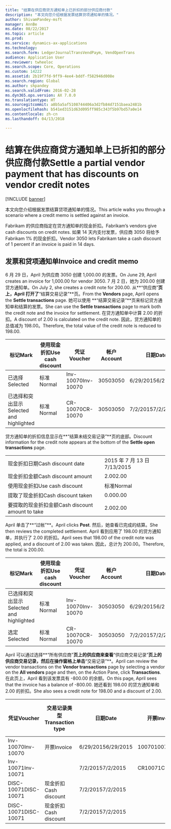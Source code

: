 ```yaml
---
title: "结算在供应商贷方通知单上已折扣的部分供应商付款"
description: "本文向您介绍根据发票结算贷项通知单的情况。"
author: ShivamPandey-msft
manager: AnnBe
ms.date: 08/22/2017
ms.topic: article
ms.prod: 
ms.service: dynamics-ax-applications
ms.technology: 
ms.search.form: LedgerJournalTransVendPaym, VendOpenTrans
audience: Application User
ms.reviewer: twheeloc
ms.search.scope: Core, Operations
ms.custom: 14222
ms.assetid: 2b19f7fd-9ff9-4ee4-bddf-f582946d008e
ms.search.region: Global
ms.author: shpandey
ms.search.validFrom: 2016-02-28
ms.dyn365.ops.version: AX 7.0.0
ms.translationtype: HT
ms.sourcegitcommit: a8b5a5af5108744406a3d2fb84d7151baea2481b
ms.openlocfilehash: b541ed3151d63d095ff985c343f5b97bd57a0e14
ms.contentlocale: zh-cn
ms.lasthandoff: 04/13/2018

---
```


# <a name="settle-a-partial-vendor-payment-that-has-discounts-on-vendor-credit-notes"></a><span data-ttu-id="0e410-103">结算在供应商贷方通知单上已折扣的部分供应商付款</span><span class="sxs-lookup"><span data-stu-id="0e410-103">Settle a partial vendor payment that has discounts on vendor credit notes</span></span>

[!INCLUDE [banner](../includes/banner.md)]

<span data-ttu-id="0e410-104">本文向您介绍根据发票结算贷项通知单的情况。</span><span class="sxs-lookup"><span data-stu-id="0e410-104">This article walks you through a scenario where a credit memo is settled against an invoice.</span></span>

<span data-ttu-id="0e410-105">Fabrikam 的供应商指定在贷方通知单的现金折扣。</span><span class="sxs-lookup"><span data-stu-id="0e410-105">Fabrikam’s vendors give cash discounts on credit notes.</span></span> <span data-ttu-id="0e410-106">如果 14 天内支付发票，供应商 3050 将给予 Fabrikam 1% 的现金折扣。</span><span class="sxs-lookup"><span data-stu-id="0e410-106">Vendor 3050 lets Fabrikam take a cash discount of 1 percent if an invoice is paid in 14 days.</span></span>

## <a name="invoice-and-credit-memo"></a><span data-ttu-id="0e410-107">发票和贷项通知单</span><span class="sxs-lookup"><span data-stu-id="0e410-107">Invoice and credit memo</span></span>
<span data-ttu-id="0e410-108">6 月 29 日，April 为供应商 3050 创建 1,000.00 的发票。</span><span class="sxs-lookup"><span data-stu-id="0e410-108">On June 29, April creates an invoice for 1,000.00 for vendor 3050.</span></span> <span data-ttu-id="0e410-109">7 月 2 日，她为 200.00 创建贷方通知单。</span><span class="sxs-lookup"><span data-stu-id="0e410-109">On July 2, she creates a credit note for 200.00.</span></span> <span data-ttu-id="0e410-110">从**“供应商”**页上，April 打开了**“结算交易记录”**页。</span><span class="sxs-lookup"><span data-stu-id="0e410-110">From the **Vendors** page, April opens the **Settle transactions** page.</span></span> <span data-ttu-id="0e410-111">她可以使用 **“结算交易记录”**页来标记贷方通知单和结算的发票。</span><span class="sxs-lookup"><span data-stu-id="0e410-111">She can use the **Settle transactions** page to mark both the credit note and the invoice for settlement.</span></span> <span data-ttu-id="0e410-112">在贷方通知单中计算 2.00 的折扣。</span><span class="sxs-lookup"><span data-stu-id="0e410-112">A discount of 2.00 is calculated on the credit note.</span></span> <span data-ttu-id="0e410-113">因此，贷方通知单的总值减为 198.00。</span><span class="sxs-lookup"><span data-stu-id="0e410-113">Therefore, the total value of the credit note is reduced to 198.00.</span></span>

| <span data-ttu-id="0e410-114">标记</span><span class="sxs-lookup"><span data-stu-id="0e410-114">Mark</span></span>                     | <span data-ttu-id="0e410-115">使用现金折扣</span><span class="sxs-lookup"><span data-stu-id="0e410-115">Use cash discount</span></span> | <span data-ttu-id="0e410-116">凭证</span><span class="sxs-lookup"><span data-stu-id="0e410-116">Voucher</span></span>   | <span data-ttu-id="0e410-117">帐户</span><span class="sxs-lookup"><span data-stu-id="0e410-117">Account</span></span> | <span data-ttu-id="0e410-118">日期</span><span class="sxs-lookup"><span data-stu-id="0e410-118">Date</span></span>      | <span data-ttu-id="0e410-119">到期日期</span><span class="sxs-lookup"><span data-stu-id="0e410-119">Due date</span></span>  | <span data-ttu-id="0e410-120">开票</span><span class="sxs-lookup"><span data-stu-id="0e410-120">Invoice</span></span> | <span data-ttu-id="0e410-121">交易记录币种金额</span><span class="sxs-lookup"><span data-stu-id="0e410-121">Amount in transaction currency</span></span> | <span data-ttu-id="0e410-122">货币</span><span class="sxs-lookup"><span data-stu-id="0e410-122">Currency</span></span> | <span data-ttu-id="0e410-123">要结算的金额</span><span class="sxs-lookup"><span data-stu-id="0e410-123">Amount to settle</span></span> |
|--------------------------|-------------------|-----------|---------|-----------|-----------|---------|--------------------------------|----------|------------------|
| <span data-ttu-id="0e410-124">已选择</span><span class="sxs-lookup"><span data-stu-id="0e410-124">Selected</span></span>                 | <span data-ttu-id="0e410-125">标准</span><span class="sxs-lookup"><span data-stu-id="0e410-125">Normal</span></span>            | <span data-ttu-id="0e410-126">Inv-10070</span><span class="sxs-lookup"><span data-stu-id="0e410-126">Inv-10070</span></span> | <span data-ttu-id="0e410-127">3050</span><span class="sxs-lookup"><span data-stu-id="0e410-127">3050</span></span>    | <span data-ttu-id="0e410-128">6/29/2015</span><span class="sxs-lookup"><span data-stu-id="0e410-128">6/29/2015</span></span> | <span data-ttu-id="0e410-129">7/29/2015</span><span class="sxs-lookup"><span data-stu-id="0e410-129">7/29/2015</span></span> | <span data-ttu-id="0e410-130">10070</span><span class="sxs-lookup"><span data-stu-id="0e410-130">10070</span></span>   | <span data-ttu-id="0e410-131">-1,000.00</span><span class="sxs-lookup"><span data-stu-id="0e410-131">-1,000.00</span></span>                      | <span data-ttu-id="0e410-132">美元</span><span class="sxs-lookup"><span data-stu-id="0e410-132">USD</span></span>      | <span data-ttu-id="0e410-133">-990.00</span><span class="sxs-lookup"><span data-stu-id="0e410-133">-990.00</span></span>          |
| <span data-ttu-id="0e410-134">已选择和突出显示</span><span class="sxs-lookup"><span data-stu-id="0e410-134">Selected and highlighted</span></span> | <span data-ttu-id="0e410-135">标准</span><span class="sxs-lookup"><span data-stu-id="0e410-135">Normal</span></span>            | <span data-ttu-id="0e410-136">CR-10070</span><span class="sxs-lookup"><span data-stu-id="0e410-136">CR-10070</span></span>  | <span data-ttu-id="0e410-137">3050</span><span class="sxs-lookup"><span data-stu-id="0e410-137">3050</span></span>    | <span data-ttu-id="0e410-138">7/2/2015</span><span class="sxs-lookup"><span data-stu-id="0e410-138">7/2/2015</span></span>  | <span data-ttu-id="0e410-139">7/29/2015</span><span class="sxs-lookup"><span data-stu-id="0e410-139">7/29/2015</span></span> |         | <span data-ttu-id="0e410-140">200.00</span><span class="sxs-lookup"><span data-stu-id="0e410-140">200.00</span></span>                         | <span data-ttu-id="0e410-141">美元</span><span class="sxs-lookup"><span data-stu-id="0e410-141">USD</span></span>      | <span data-ttu-id="0e410-142">198.00</span><span class="sxs-lookup"><span data-stu-id="0e410-142">198.00</span></span>           |

<span data-ttu-id="0e410-143">贷方通知单的折扣信息显示在**“结算未结交易记录”**页的底部。</span><span class="sxs-lookup"><span data-stu-id="0e410-143">Discount information for the credit note appears at the bottom of the **Settle open transactions** page.</span></span>

|                              |           |
|------------------------------|-----------|
| <span data-ttu-id="0e410-144">现金折扣日期</span><span class="sxs-lookup"><span data-stu-id="0e410-144">Cash discount date</span></span>           | <span data-ttu-id="0e410-145">2015 年 7 月 13 日</span><span class="sxs-lookup"><span data-stu-id="0e410-145">7/13/2015</span></span> |
| <span data-ttu-id="0e410-146">现金折扣金额</span><span class="sxs-lookup"><span data-stu-id="0e410-146">Cash discount amount</span></span>         | <span data-ttu-id="0e410-147">2.00</span><span class="sxs-lookup"><span data-stu-id="0e410-147">2.00</span></span>      |
| <span data-ttu-id="0e410-148">使用现金折扣</span><span class="sxs-lookup"><span data-stu-id="0e410-148">Use cash discount</span></span>            | <span data-ttu-id="0e410-149">标准</span><span class="sxs-lookup"><span data-stu-id="0e410-149">Normal</span></span>    |
| <span data-ttu-id="0e410-150">提取了现金折扣</span><span class="sxs-lookup"><span data-stu-id="0e410-150">Cash discount taken</span></span>          | <span data-ttu-id="0e410-151">0.00</span><span class="sxs-lookup"><span data-stu-id="0e410-151">0.00</span></span>      |
| <span data-ttu-id="0e410-152">要提取的现金折扣金额</span><span class="sxs-lookup"><span data-stu-id="0e410-152">Cash discount amount to take</span></span> | <span data-ttu-id="0e410-153">2.00</span><span class="sxs-lookup"><span data-stu-id="0e410-153">2.00</span></span>      |

<span data-ttu-id="0e410-154">April 单击了**“过帐”**。</span><span class="sxs-lookup"><span data-stu-id="0e410-154">April clicks **Post**.</span></span> <span data-ttu-id="0e410-155">然后，她查看已完成的结算。</span><span class="sxs-lookup"><span data-stu-id="0e410-155">She then reviews the completed settlement.</span></span> <span data-ttu-id="0e410-156">April 看到应用了 198.00 的贷方通知单，并执行了 2.00 的折扣。</span><span class="sxs-lookup"><span data-stu-id="0e410-156">April sees that 198.00 of the credit note was applied, and a discount of 2.00 was taken.</span></span> <span data-ttu-id="0e410-157">因此，总计为 200.00。</span><span class="sxs-lookup"><span data-stu-id="0e410-157">Therefore, the total is 200.00.</span></span>

| <span data-ttu-id="0e410-158">标记</span><span class="sxs-lookup"><span data-stu-id="0e410-158">Mark</span></span>                     | <span data-ttu-id="0e410-159">使用现金折扣</span><span class="sxs-lookup"><span data-stu-id="0e410-159">Use cash discount</span></span> | <span data-ttu-id="0e410-160">凭证</span><span class="sxs-lookup"><span data-stu-id="0e410-160">Voucher</span></span>   | <span data-ttu-id="0e410-161">帐户</span><span class="sxs-lookup"><span data-stu-id="0e410-161">Account</span></span> | <span data-ttu-id="0e410-162">日期</span><span class="sxs-lookup"><span data-stu-id="0e410-162">Date</span></span>      | <span data-ttu-id="0e410-163">到期日期</span><span class="sxs-lookup"><span data-stu-id="0e410-163">Due date</span></span>  | <span data-ttu-id="0e410-164">开票</span><span class="sxs-lookup"><span data-stu-id="0e410-164">Invoice</span></span>  | <span data-ttu-id="0e410-165">交易记录币种金额</span><span class="sxs-lookup"><span data-stu-id="0e410-165">Amount in transaction currency</span></span> | <span data-ttu-id="0e410-166">货币</span><span class="sxs-lookup"><span data-stu-id="0e410-166">Currency</span></span> | <span data-ttu-id="0e410-167">要结算的金额</span><span class="sxs-lookup"><span data-stu-id="0e410-167">Amount to settle</span></span> |
|--------------------------|-------------------|-----------|---------|-----------|-----------|----------|--------------------------------|----------|------------------|
| <span data-ttu-id="0e410-168">已选择和突出显示</span><span class="sxs-lookup"><span data-stu-id="0e410-168">Selected and highlighted</span></span> | <span data-ttu-id="0e410-169">标准</span><span class="sxs-lookup"><span data-stu-id="0e410-169">Normal</span></span>            | <span data-ttu-id="0e410-170">Inv-10070</span><span class="sxs-lookup"><span data-stu-id="0e410-170">Inv-10070</span></span> | <span data-ttu-id="0e410-171">3050</span><span class="sxs-lookup"><span data-stu-id="0e410-171">3050</span></span>    | <span data-ttu-id="0e410-172">6/29/2015</span><span class="sxs-lookup"><span data-stu-id="0e410-172">6/29/2015</span></span> | <span data-ttu-id="0e410-173">7/29/2015</span><span class="sxs-lookup"><span data-stu-id="0e410-173">7/29/2015</span></span> | <span data-ttu-id="0e410-174">10070</span><span class="sxs-lookup"><span data-stu-id="0e410-174">10070</span></span>    | <span data-ttu-id="0e410-175">-1,000.00</span><span class="sxs-lookup"><span data-stu-id="0e410-175">-1,000.00</span></span>                      | <span data-ttu-id="0e410-176">美元</span><span class="sxs-lookup"><span data-stu-id="0e410-176">USD</span></span>      | <span data-ttu-id="0e410-177">-200.00</span><span class="sxs-lookup"><span data-stu-id="0e410-177">-200.00</span></span>          |
| <span data-ttu-id="0e410-178">选定</span><span class="sxs-lookup"><span data-stu-id="0e410-178">Selected</span></span>                 | <span data-ttu-id="0e410-179">标准</span><span class="sxs-lookup"><span data-stu-id="0e410-179">Normal</span></span>            | <span data-ttu-id="0e410-180">CR-10070</span><span class="sxs-lookup"><span data-stu-id="0e410-180">CR-10070</span></span>  | <span data-ttu-id="0e410-181">3050</span><span class="sxs-lookup"><span data-stu-id="0e410-181">3050</span></span>    | <span data-ttu-id="0e410-182">7/2/2015</span><span class="sxs-lookup"><span data-stu-id="0e410-182">7/2/2015</span></span>  | <span data-ttu-id="0e410-183">7/29/2015</span><span class="sxs-lookup"><span data-stu-id="0e410-183">7/29/2015</span></span> | <span data-ttu-id="0e410-184">CR-10070</span><span class="sxs-lookup"><span data-stu-id="0e410-184">CR-10070</span></span> | <span data-ttu-id="0e410-185">200.00</span><span class="sxs-lookup"><span data-stu-id="0e410-185">200.00</span></span>                         | <span data-ttu-id="0e410-186">美元</span><span class="sxs-lookup"><span data-stu-id="0e410-186">USD</span></span>      | <span data-ttu-id="0e410-187">198.00</span><span class="sxs-lookup"><span data-stu-id="0e410-187">198.00</span></span>           |

<span data-ttu-id="0e410-188">April 可以通过选择**“所有供应商”**页上的供应商来查看**“供应商交易记录”**页上的供应商交易记录，然后在操作窗格上单击**“交易记录”**。</span><span class="sxs-lookup"><span data-stu-id="0e410-188">April can review the vendor transactions on the **Vendor transactions** page by selecting a vendor on the **All vendors** page and then, on the Action Pane, click **Transactions**.</span></span> <span data-ttu-id="0e410-189">在此页上，April 看到该发票具有 -800.00 的余额。</span><span class="sxs-lookup"><span data-stu-id="0e410-189">On this page, April sees that the invoice has a balance of -800.00.</span></span> <span data-ttu-id="0e410-190">她还看到 198.00 的贷方通知单和 2.00 的折扣。</span><span class="sxs-lookup"><span data-stu-id="0e410-190">She also sees a credit note for 198.00 and a discount of 2.00.</span></span>

| <span data-ttu-id="0e410-191">凭证</span><span class="sxs-lookup"><span data-stu-id="0e410-191">Voucher</span></span>    | <span data-ttu-id="0e410-192">交易记录类型</span><span class="sxs-lookup"><span data-stu-id="0e410-192">Transaction type</span></span> | <span data-ttu-id="0e410-193">日期</span><span class="sxs-lookup"><span data-stu-id="0e410-193">Date</span></span>      | <span data-ttu-id="0e410-194">开票</span><span class="sxs-lookup"><span data-stu-id="0e410-194">Invoice</span></span> | <span data-ttu-id="0e410-195">交易币种借方金额</span><span class="sxs-lookup"><span data-stu-id="0e410-195">Amount in transaction currency debit</span></span> | <span data-ttu-id="0e410-196">交易币种贷方金额</span><span class="sxs-lookup"><span data-stu-id="0e410-196">Amount in transaction currency credit</span></span> | <span data-ttu-id="0e410-197">余额</span><span class="sxs-lookup"><span data-stu-id="0e410-197">Balance</span></span> | <span data-ttu-id="0e410-198">货币</span><span class="sxs-lookup"><span data-stu-id="0e410-198">Currency</span></span> |
|------------|------------------|-----------|---------|--------------------------------------|---------------------------------------|---------|----------|
| <span data-ttu-id="0e410-199">Inv-10070</span><span class="sxs-lookup"><span data-stu-id="0e410-199">Inv-10070</span></span>  | <span data-ttu-id="0e410-200">开票</span><span class="sxs-lookup"><span data-stu-id="0e410-200">Invoice</span></span>          | <span data-ttu-id="0e410-201">6/29/2015</span><span class="sxs-lookup"><span data-stu-id="0e410-201">6/29/2015</span></span> | <span data-ttu-id="0e410-202">10070</span><span class="sxs-lookup"><span data-stu-id="0e410-202">10070</span></span>   |                                      | <span data-ttu-id="0e410-203">1,000.00</span><span class="sxs-lookup"><span data-stu-id="0e410-203">1,000.00</span></span>                              | <span data-ttu-id="0e410-204">-800.00</span><span class="sxs-lookup"><span data-stu-id="0e410-204">-800.00</span></span> | <span data-ttu-id="0e410-205">美元</span><span class="sxs-lookup"><span data-stu-id="0e410-205">USD</span></span>      |
| <span data-ttu-id="0e410-206">Inv-10071</span><span class="sxs-lookup"><span data-stu-id="0e410-206">Inv-10071</span></span>  |                  | <span data-ttu-id="0e410-207">7/2/2015</span><span class="sxs-lookup"><span data-stu-id="0e410-207">7/2/2015</span></span>  | <span data-ttu-id="0e410-208">CR10071</span><span class="sxs-lookup"><span data-stu-id="0e410-208">CR10071</span></span> | <span data-ttu-id="0e410-209">200.00</span><span class="sxs-lookup"><span data-stu-id="0e410-209">200.00</span></span>                               |                                       | <span data-ttu-id="0e410-210">0.00</span><span class="sxs-lookup"><span data-stu-id="0e410-210">0.00</span></span>    | <span data-ttu-id="0e410-211">美元</span><span class="sxs-lookup"><span data-stu-id="0e410-211">USD</span></span>      |
| <span data-ttu-id="0e410-212">DISC-10071</span><span class="sxs-lookup"><span data-stu-id="0e410-212">DISC-10071</span></span> |  <span data-ttu-id="0e410-213">现金折扣</span><span class="sxs-lookup"><span data-stu-id="0e410-213">Cash discount</span></span>   | <span data-ttu-id="0e410-214">7/2/2015</span><span class="sxs-lookup"><span data-stu-id="0e410-214">7/2/2015</span></span>  |         | <span data-ttu-id="0e410-215">2.00</span><span class="sxs-lookup"><span data-stu-id="0e410-215">2.00</span></span>                                 |                                       | <span data-ttu-id="0e410-216">0.00</span><span class="sxs-lookup"><span data-stu-id="0e410-216">0.00</span></span>    | <span data-ttu-id="0e410-217">美元</span><span class="sxs-lookup"><span data-stu-id="0e410-217">USD</span></span>      |
| <span data-ttu-id="0e410-218">DISC-10071</span><span class="sxs-lookup"><span data-stu-id="0e410-218">DISC-10071</span></span> |  <span data-ttu-id="0e410-219">现金折扣</span><span class="sxs-lookup"><span data-stu-id="0e410-219">Cash discount</span></span>   | <span data-ttu-id="0e410-220">7/2/2015</span><span class="sxs-lookup"><span data-stu-id="0e410-220">7/2/2015</span></span>  |         |                                      | <span data-ttu-id="0e410-221">2.00</span><span class="sxs-lookup"><span data-stu-id="0e410-221">2.00</span></span>                                  | <span data-ttu-id="0e410-222">0.00</span><span class="sxs-lookup"><span data-stu-id="0e410-222">0.00</span></span>    | <span data-ttu-id="0e410-223">美元</span><span class="sxs-lookup"><span data-stu-id="0e410-223">USD</span></span>      |






